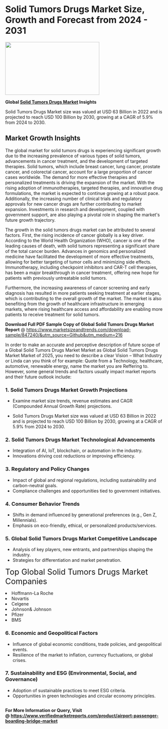 <H1>Solid Tumors Drugs Market Size, Growth and Forecast from 2024 - 2031</H1><img class="aligncenter size-medium wp-image-584254" src="https://thirdeyenews.in/wp-content/uploads/2024/09/Global-Market-Research-300x168.jpeg" alt="" width="300" height="168" /><p><strong>Global&nbsp;<a href="https://www.marketsizeandtrends.com/download-sample/847240/&amp;utm_source=Github&utm_medium=216">Solid Tumors Drugs Market</a> Insights</strong></p><p>Solid Tumors Drugs Market size was valued at USD 63 Billion in 2022 and is projected to reach USD 100 Billion by 2030, growing at a CAGR of 5.9% from 2024 to 2030.</p><p><h2>Market Growth Insights</h2> <p>The global market for solid tumors drugs is experiencing significant growth due to the increasing prevalence of various types of solid tumors, advancements in cancer treatment, and the development of targeted therapies. Solid tumors, which include breast cancer, lung cancer, prostate cancer, and colorectal cancer, account for a large proportion of cancer cases worldwide. The demand for more effective therapies and personalized treatments is driving the expansion of the market. With the rising adoption of immunotherapies, targeted therapies, and innovative drug formulations, the market is expected to continue growing at a robust pace. Additionally, the increasing number of clinical trials and regulatory approvals for new cancer drugs are further contributing to market expansion. Investments in research and development, coupled with government support, are also playing a pivotal role in shaping the market's future growth trajectory.</p> <p><strong></strong></p> <p>The growth in the solid tumors drugs market can be attributed to several factors. First, the rising incidence of cancer globally is a key driver. According to the World Health Organization (WHO), cancer is one of the leading causes of death, with solid tumors representing a significant share of the total cancer burden. Advances in genomics and personalized medicine have facilitated the development of more effective treatments, allowing for better targeting of tumor cells and minimizing side effects. Immunotherapy, including checkpoint inhibitors and CAR-T cell therapies, has been a major breakthrough in cancer treatment, offering new hope for patients with previously untreatable solid tumors.</p> <p>Furthermore, the increasing awareness of cancer screening and early diagnosis has resulted in more patients seeking treatment at earlier stages, which is contributing to the overall growth of the market. The market is also benefiting from the growth of healthcare infrastructure in emerging markets, where rising healthcare access and affordability are enabling more patients to receive treatment for solid tumors.</p> <p></p><p><span class=""><strong>Download Full PDF Sample Copy of Global Solid Tumors Drugs Market Report</strong> @ <a href="https://www.marketsizeandtrends.com/download-sample/847240/&amp;utm_source=Github&utm_medium=216" target="_blank">https://www.marketsizeandtrends.com/download-sample/847240/&amp;utm_source=Github&utm_medium=216</a></span></p><p>In order to make an accurate and perceptive description of future scope of a Global&nbsp;Solid Tumors Drugs Market Market as Global&nbsp;Solid Tumors Drugs Market Market of 2025, you need to describe a clear Vision &ndash; What Industry or Linda can you think of for example: Quote from a Technology, healthcare, automotive, renewable energy, name the market you are Reffering to. However, some general trends and factors usually impact market reports and their future outlook include:</p><h3>1.&nbsp;<strong>Solid Tumors Drugs Market Growth Projections</strong></h3><ul><li>Examine market size trends, revenue estimates and CAGR (Compounded Annual Growth Rate) projections.</li><li><p>Solid Tumors Drugs Market size was valued at USD 63 Billion in 2022 and is projected to reach USD 100 Billion by 2030, growing at a CAGR of 5.9% from 2024 to 2030.</p></li></ul><h3>2.&nbsp;<strong>Solid Tumors Drugs Market Technological Advancements</strong></h3><ul><li>Integration of AI, IoT, blockchain, or automation in the industry.</li><li>Innovations driving cost reductions or improving efficiency.</li></ul><h3>3.&nbsp;<strong>Regulatory and Policy Changes</strong></h3><ul><li>Impact of global and regional regulations, including sustainability and carbon-neutral goals.</li><li>Compliance challenges and opportunities tied to government initiatives.</li></ul><h3>4.&nbsp;<strong>Consumer Behavior Trends</strong></h3><ul><li>Shifts in demand influenced by generational preferences (e.g., Gen Z, Millennials).</li><li>Emphasis on eco-friendly, ethical, or personalized products/services.</li></ul><h3>5.&nbsp;<strong>Global Solid Tumors Drugs Market Competitive Landscape</strong></h3><ul><li>Analysis of key players, new entrants, and partnerships shaping the industry.</li><li>Strategies for differentiation and market penetration.</li></ul><p data-pm-slice="1 1 []"><span style="color: inherit; font-family: inherit; font-size: 25px;">Top Global Solid Tumors Drugs Market Companies</span></p><div class="" data-test-id=""><p><li>Hoffmann-La Roche</li><li> Novartis</li><li> Celgene</li><li> Johnson& Johnson</li><li> Pfizer</li><li> BMS</li></p></div><h3>6.&nbsp;<strong>Economic and Geopolitical Factors</strong></h3><ul><li>Influence of global economic conditions, trade policies, and geopolitical events.</li><li>Resilience of the market to inflation, currency fluctuations, or global crises.</li></ul><h3>7.&nbsp;<strong>Sustainability and ESG (Environmental, Social, and Governance)</strong></h3><ul><li>Adoption of sustainable practices to meet ESG criteria.</li><li>Opportunities in green technologies and circular economy principles.</li></ul><h2><strong style="font-size: 14px;">For More Information or Query, Visit @&nbsp;</strong><a style="background-color: #ffffff; font-size: 14px;" href="https://www.marketsizeandtrends.com/report/solid-tumors-drugs-market/" target="_blank">https://www.verifiedmarketreports.com/product/airport-passenger-boarding-bridge-market</a></h2>
